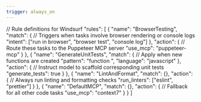 ```yaml
---
trigger: always_on
---
```


// Rule definitions for Windsurf
  "rules": [
    {
      "name": "BrowserTesting",
      "match": {
        // Triggers when tasks involve browser rendering or console logs
        "intent": ["run in browser", "browser test", "console log"]
      },
      "action": {
        // Route these tasks to the Puppeteer MCP server
        "use_mcp": "puppeteer-mcp"
      }
    },
    {
      "name": "GenerateUnitTests",
      "match": {
        // Apply when new functions are created
        "pattern": "function ",
        "language": "javascript"
      },
      "action": {
        // Instruct model to scaffold corresponding unit tests
        "generate_tests": true
      }
    },
    {
      "name": "LintAndFormat",
      "match": {},
      "action": {
        // Always run linting and formatting checks
        "run_linters": ["eslint", "prettier"]
      }
    },
    {
      "name": "DefaultMCP",
      "match": {},
      "action": {
        // Fallback for all other code tasks
        "use_mcp": "context7"
      }
    }
  ]
